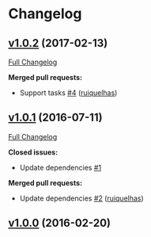 # Changelog

## [v1.0.2](https://github.com/ruiquelhas/recourier/tree/v1.0.2) (2017-02-13)
[Full Changelog](https://github.com/ruiquelhas/recourier/compare/v1.0.1...v1.0.2)

**Merged pull requests:**

- Support tasks [\#4](https://github.com/ruiquelhas/recourier/pull/4) ([ruiquelhas](https://github.com/ruiquelhas))

## [v1.0.1](https://github.com/ruiquelhas/recourier/tree/v1.0.1) (2016-07-11)
[Full Changelog](https://github.com/ruiquelhas/recourier/compare/v1.0.0...v1.0.1)

**Closed issues:**

- Update dependencies [\#1](https://github.com/ruiquelhas/recourier/issues/1)

**Merged pull requests:**

- Update dependencies [\#2](https://github.com/ruiquelhas/recourier/pull/2) ([ruiquelhas](https://github.com/ruiquelhas))

## [v1.0.0](https://github.com/ruiquelhas/recourier/tree/v1.0.0) (2016-02-20)
